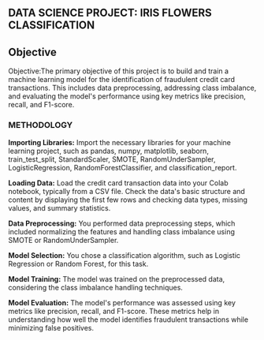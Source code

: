 ## **DATA SCIENCE PROJECT: IRIS FLOWERS CLASSIFICATION**

## **Objective**
Objective:The primary objective of this project is to build and train a machine learning model for the identification of fraudulent credit card transactions. This includes data preprocessing, addressing class imbalance, and evaluating the model's performance using key metrics like precision, recall, and F1-score.

### **METHODOLOGY**

**Importing Libraries:**
Import the necessary libraries for your machine learning project, such as pandas, numpy, matplotlib, seaborn, train_test_split, StandardScaler, SMOTE, RandomUnderSampler, LogisticRegression, RandomForestClassifier, and classification_report.

**Loading Data:**
Load the credit card transaction data into your Colab notebook, typically from a CSV file. Check the data's basic structure and content by displaying the first few rows and checking data types, missing values, and summary statistics.

**Data Preprocessing:** 
You performed data preprocessing steps, which included normalizing the features and handling class imbalance using SMOTE or RandomUnderSampler.

**Model Selection:** You chose a classification algorithm, such as Logistic Regression or Random Forest, for this task.

**Model Training:** The model was trained on the preprocessed data, considering the class imbalance handling techniques.

**Model Evaluation:** The model's performance was assessed using key metrics like precision, recall, and F1-score. These metrics help in understanding how well the model identifies fraudulent transactions while minimizing false positives.




